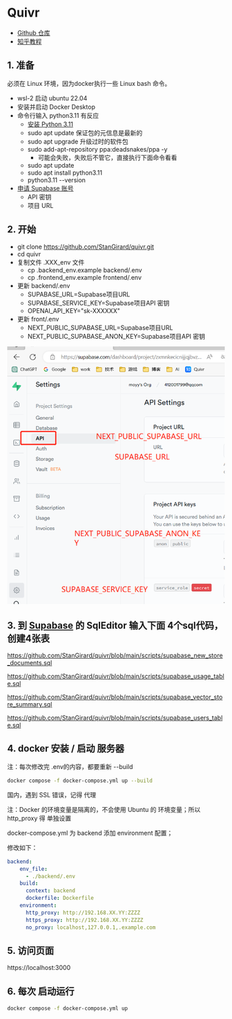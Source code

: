 # Quivr

+ [Github 仓库](https://github.com/StanGirard/quivr)
+ [知乎教程](https://www.zhihu.com/question/596838257/answer/3042876737)

## 1. 准备

必须在 Linux 环境，因为docker执行一些 Linux bash 命令。

+ wsl-2 启动 ubuntu 22.04
+ 安装并启动 Docker Desktop
+ 命令行输入 python3.11 有反应
    - [安装 Python 3.11](https://www.linuxcapable.com/how-to-install-python-3-11-on-ubuntu-linux/)
    - sudo apt update  保证包的元信息是最新的
    - sudo apt upgrade 升级过时的软件包
    - sudo add-apt-repository ppa:deadsnakes/ppa -y
        * 可能会失败，失败后不管它，直接执行下面命令看看
    - sudo apt update
    - sudo apt install python3.11
    - python3.11 --version
+ [申请 Supabase 账号](https://supabase.com/dashboard/projects)
    - API 密钥
    - 项目 URL

## 2. 开始

+ git clone https://github.com/StanGirard/quivr.git
+ cd quivr
+ 复制文件 .XXX_env 文件
    - cp .backend_env.example backend/.env
    - cp .frontend_env.example frontend/.env
+ 更新 backend/.env 
    - SUPABASE_URL=Supabase项目URL
    - SUPABASE_SERVICE_KEY=Supabase项目API 密钥
    - OPENAI_API_KEY="sk-XXXXXX"
+ 更新 front/.env
    - NEXT_PUBLIC_SUPABASE_URL=Supabase项目URL
    - NEXT_PUBLIC_SUPABASE_ANON_KEY=Supabase项目API 密钥

![](../../images/20230608204741.png)

## 3. 到 [Supabase](https://supabase.com/dashboard/projects) 的 SqlEditor 输入下面 4个sql代码，创建4张表

https://github.com/StanGirard/quivr/blob/main/scripts/supabase_new_store_documents.sql

https://github.com/StanGirard/quivr/blob/main/scripts/supabase_usage_table.sql

https://github.com/StanGirard/quivr/blob/main/scripts/supabase_vector_store_summary.sql

https://github.com/StanGirard/quivr/blob/main/scripts/supabase_users_table.sql

## 4. docker 安装 / 启动 服务器

注：每次修改完 .env的内容，都要重新 --build

``` bash
docker compose -f docker-compose.yml up --build
```

国内，遇到 SSL 错误，记得 代理

注：Docker 的环境变量是隔离的，不会使用 Ubuntu 的 环境变量；所以 http_proxy 得 单独设置

docker-compose.yml 为 backend 添加 environment 配置；

修改如下：

``` yml
backend:
    env_file:
      - ./backend/.env
    build:
      context: backend
      dockerfile: Dockerfile
    environment:
      http_proxy: http://192.168.XX.YY:ZZZZ
      https_proxy: http://192.168.XX.YY:ZZZZ
      no_proxy: localhost,127.0.0.1,.example.com
```

## 5. 访问页面 

https://localhost:3000

## 6. 每次 启动运行

``` bash
docker compose -f docker-compose.yml up
```

